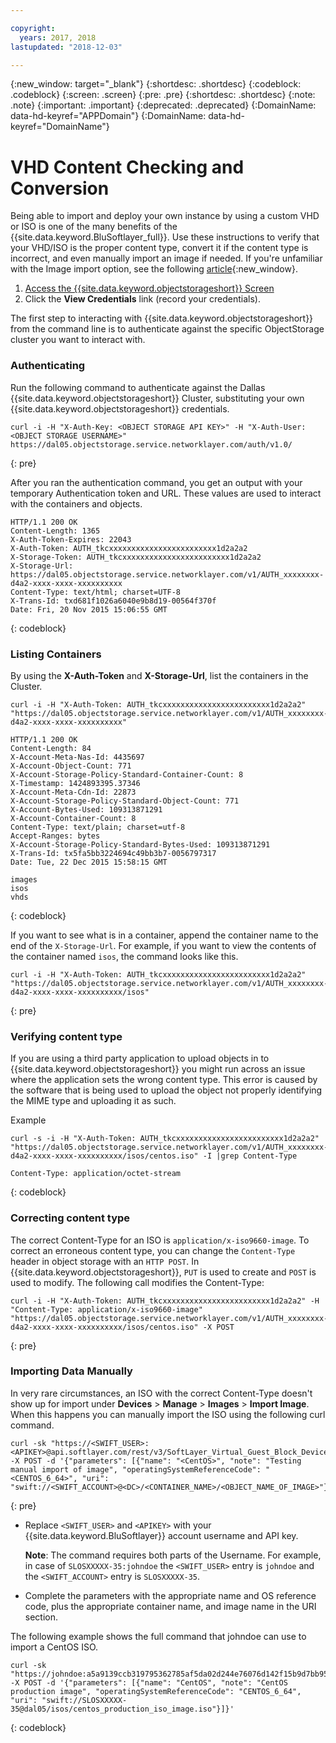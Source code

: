 ```yaml
---

copyright:
  years: 2017, 2018
lastupdated: "2018-12-03"

---
```

{:new_window: target="_blank"}
{:shortdesc: .shortdesc}
{:codeblock: .codeblock}
{:screen: .screen}
{:pre: .pre}
{:shortdesc: .shortdesc}
{:note: .note}
{:important: .important}
{:deprecated: .deprecated}
{:DomainName: data-hd-keyref="APPDomain"}
{:DomainName: data-hd-keyref="DomainName"}


# VHD Content Checking and Conversion

Being able to import and deploy your own instance by using a custom VHD or ISO is one of the many benefits of the {{site.data.keyword.BluSoftlayer_full}}. Use these instructions to verify that your VHD/ISO is the proper content type, convert it if the content type is incorrect, and even manually import an image if needed. If you're unfamiliar with the Image import option, see the following [article](https://console.bluemix.net/docs/infrastructure/image-templates/import-image.html){:new_window}.

1.  [Access the {{site.data.keyword.objectstorageshort}} Screen](interacting-in-portal.html)
2.  Click the **View Credentials** link (record your credentials).

The first step to interacting with {{site.data.keyword.objectstorageshort}} from the command line is to authenticate against the specific ObjectStorage cluster you want to interact with.

### Authenticating

Run the following command to authenticate against the Dallas {{site.data.keyword.objectstorageshort}} Cluster, substituting your own {{site.data.keyword.objectstorageshort}} credentials.

```
curl -i -H "X-Auth-Key: <OBJECT STORAGE API KEY>" -H "X-Auth-User: <OBJECT STORAGE USERNAME>" https://dal05.objectstorage.service.networklayer.com/auth/v1.0/
```
{: pre}

After you ran the authentication command, you get an output with your temporary Authentication token and URL. These values are used to interact with the containers and objects.

```
HTTP/1.1 200 OK
Content-Length: 1365
X-Auth-Token-Expires: 22043
X-Auth-Token: AUTH_tkcxxxxxxxxxxxxxxxxxxxxxxxx1d2a2a2
X-Storage-Token: AUTH_tkcxxxxxxxxxxxxxxxxxxxxxxxx1d2a2a2
X-Storage-Url: https://dal05.objectstorage.service.networklayer.com/v1/AUTH_xxxxxxxx-d4a2-xxxx-xxxx-xxxxxxxxxx
Content-Type: text/html; charset=UTF-8
X-Trans-Id: txd681f1026a6040e9b8d19-00564f370f
Date: Fri, 20 Nov 2015 15:06:55 GMT
```
{: codeblock}

### Listing Containers

By using the **X-Auth-Token** and **X-Storage-Url**, list the containers in the Cluster.

```
curl -i -H "X-Auth-Token: AUTH_tkcxxxxxxxxxxxxxxxxxxxxxxxx1d2a2a2" "https://dal05.objectstorage.service.networklayer.com/v1/AUTH_xxxxxxxx-d4a2-xxxx-xxxx-xxxxxxxxxx"

HTTP/1.1 200 OK
Content-Length: 84
X-Account-Meta-Nas-Id: 4435697
X-Account-Object-Count: 771
X-Account-Storage-Policy-Standard-Container-Count: 8
X-Timestamp: 1424893395.37346
X-Account-Meta-Cdn-Id: 22873
X-Account-Storage-Policy-Standard-Object-Count: 771
X-Account-Bytes-Used: 109313871291
X-Account-Container-Count: 8
Content-Type: text/plain; charset=utf-8
Accept-Ranges: bytes      
X-Account-Storage-Policy-Standard-Bytes-Used: 109313871291
X-Trans-Id: tx5fa5bb3224694c49bb3b7-0056797317
Date: Tue, 22 Dec 2015 15:58:15 GMT

images
isos
vhds    
```
{: codeblock}

If you want to see what is in a container, append the container name to the end of the `X-Storage-Url`. For example, if you want to view the contents of the container named `isos`, the command looks like this.

```
curl -i -H "X-Auth-Token: AUTH_tkcxxxxxxxxxxxxxxxxxxxxxxxx1d2a2a2" "https://dal05.objectstorage.service.networklayer.com/v1/AUTH_xxxxxxxx-d4a2-xxxx-xxxx-xxxxxxxxxx/isos"
```
{: pre}

### Verifying content type

If you are using a third party application to upload objects in to {{site.data.keyword.objectstorageshort}} you might run across an issue where the application sets the wrong content type. This error is caused by the software that is being used to upload the object not properly identifying the MIME type and uploading it as such.

Example
```
curl -s -i -H "X-Auth-Token: AUTH_tkcxxxxxxxxxxxxxxxxxxxxxxxx1d2a2a2" "https://dal05.objectstorage.service.networklayer.com/v1/AUTH_xxxxxxxx-d4a2-xxxx-xxxx-xxxxxxxxxx/isos/centos.iso" -I |grep Content-Type

Content-Type: application/octet-stream
```
{: codeblock}

### Correcting content type

The correct Content-Type for an ISO is `application/x-iso9660-image`. To correct an erroneous content type, you can change the `Content-Type` header in object storage with an `HTTP POST`. In {{site.data.keyword.objectstorageshort}}, `PUT` is used to create and `POST` is used to modify. The following call modifies the Content-Type:

```
curl -i -H "X-Auth-Token: AUTH_tkcxxxxxxxxxxxxxxxxxxxxxxxx1d2a2a2" -H "Content-Type: application/x-iso9660-image"
"https://dal05.objectstorage.service.networklayer.com/v1/AUTH_xxxxxxxx-d4a2-xxxx-xxxx-xxxxxxxxxx/isos/centos.iso" -X POST
```
{: pre}

### Importing Data Manually

In very rare circumstances, an ISO with the correct Content-Type doesn't show up for import under **Devices** > **Manage** > **Images** > **Import Image**. When this happens you can manually import the ISO using the following curl command.

```
curl -sk "https://<SWIFT_USER>:<APIKEY>@api.softlayer.com/rest/v3/SoftLayer_Virtual_Guest_Block_Device_Template_Group/createFromExternalSource.json" -X POST -d '{"parameters": [{"name": "<CentOS>", "note": "Testing manual import of image", "operatingSystemReferenceCode": "<CENTOS_6_64>", "uri": "swift://<SWIFT_ACCOUNT>@<DC>/<CONTAINER_NAME>/<OBJECT_NAME_OF_IMAGE>"}]}'
```
{: pre}

- Replace `<SWIFT_USER>` and `<APIKEY>` with your {{site.data.keyword.BluSoftlayer}} account username and API key.

  **Note**:  The command requires both parts of the Username. For example, in case of `SLOSXXXXX-35:johndoe` the `<SWIFT_USER>` entry is `johndoe` and the `<SWIFT_ACCOUNT>` entry is `SLOSXXXXX-35`.
- Complete the parameters with the appropriate name and OS reference code, plus the appropriate container name, and image name in the URI section.

The following example shows the full command that johndoe can use to import a CentOS ISO.

   ```
   curl -sk "https://johndoe:a5a9139ccb319795362785af5da02d244e76076d142f15b9d7bb95671b83XXXX@api.softlayer.com/rest/v3/SoftLayer_Virtual_Guest_Block_Device_Template_Group/createFromExternalSource.json" -X POST -d '{"parameters": [{"name": "CentOS", "note": "CentOS production image", "operatingSystemReferenceCode": "CENTOS_6_64", "uri": "swift://SLOSXXXXX-35@dal05/isos/centos_production_iso_image.iso"}]}'
   ```
   {: codeblock}
